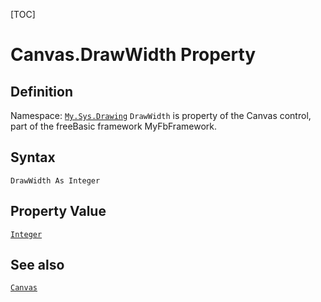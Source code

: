 [TOC]
# Canvas.DrawWidth Property

## Definition
Namespace: [`My.Sys.Drawing`](My.Sys.Drawing.md)
`DrawWidth` is property of the Canvas control, part of the freeBasic framework MyFbFramework.
## Syntax
```freeBasic
DrawWidth As Integer
```
## Property Value
[`Integer`]("https://www.freebasic.net/wiki/KeyPgInteger")
## See also
[`Canvas`](Canvas.md)
